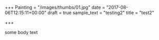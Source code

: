 +++
Painting = "/images/thumbs/01.jpg"
date = "2017-08-06T12:15:11+00:00"
draft = true
sample_text = "testing2"
title = "test2"

+++


some body text